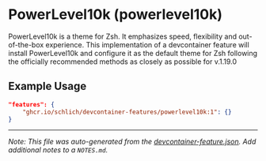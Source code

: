 
# PowerLevel10k (powerlevel10k)

PowerLevel10k is a theme for Zsh. It emphasizes speed, flexibility and out-of-the-box experience. This implementation of a devcontainer feature will install PowerLevel10k and configure it as the default theme for Zsh following the officially recommended methods as closely as possible for v.1.19.0

## Example Usage

```json
"features": {
    "ghcr.io/schlich/devcontainer-features/powerlevel10k:1": {}
}
```





---

_Note: This file was auto-generated from the [devcontainer-feature.json](https://github.com/schlich/devcontainer-features/blob/main/src/powerlevel10k/devcontainer-feature.json).  Add additional notes to a `NOTES.md`._
